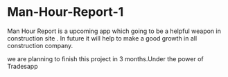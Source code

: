 # Man-Hour-Report-1
Man Hour Report is a upcoming app which going to be a helpful weapon in construction site . In future it will help to make a good growth in all construction company. 

we are planning to finish this project in 3 months.Under the power of Tradesapp
